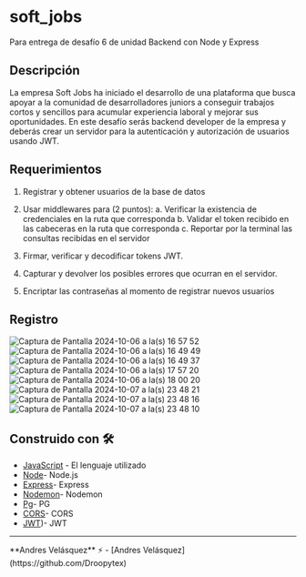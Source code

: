 # soft_jobs
Para entrega de desafío 6 de unidad Backend con Node y Express

## Descripción
La empresa Soft Jobs ha iniciado el desarrollo de una plataforma que busca apoyar a la comunidad de desarrolladores juniors a conseguir trabajos cortos y sencillos para acumular experiencia laboral y mejorar sus oportunidades.
En este desafío serás backend developer de la empresa y deberás crear un servidor para la autenticación y autorización de usuarios usando JWT.

## Requerimientos
1. Registrar y obtener usuarios de la base de datos 

2. Usar middlewares para (2 puntos):
  a. Verificar la existencia de credenciales en la ruta que corresponda
  b. Validar el token recibido en las cabeceras en la ruta que corresponda
  c. Reportar por la terminal las consultas recibidas en el servidor


3. Firmar, verificar y decodificar tokens JWT.

4. Capturar y devolver los posibles errores que ocurran en el servidor.

5. Encriptar las contraseñas al momento de registrar nuevos usuarios 


## Registro
![Captura de Pantalla 2024-10-06 a la(s) 16 57 52](https://github.com/user-attachments/assets/0a6a6772-48d6-4ae9-9422-2c2885baa87c)
![Captura de Pantalla 2024-10-06 a la(s) 16 49 49](https://github.com/user-attachments/assets/f38de6c1-5635-498f-be1e-f607acce408e)
![Captura de Pantalla 2024-10-06 a la(s) 16 49 37](https://github.com/user-attachments/assets/0f1aae84-f1b5-4ad9-8927-0d59bc793460)
![Captura de Pantalla 2024-10-06 a la(s) 17 57 20](https://github.com/user-attachments/assets/f9e4e6d2-ee1a-47d8-92c8-825c76fb7050)
![Captura de Pantalla 2024-10-06 a la(s) 18 00 20](https://github.com/user-attachments/assets/dc85fb27-d149-4a6f-8b7a-3145b531e4f3)
![Captura de Pantalla 2024-10-07 a la(s) 23 48 21](https://github.com/user-attachments/assets/8f429530-e293-43a6-bb74-471acb952fd0)
![Captura de Pantalla 2024-10-07 a la(s) 23 48 16](https://github.com/user-attachments/assets/907e1811-c6ee-461f-9042-df9a1c6c2b6a)
![Captura de Pantalla 2024-10-07 a la(s) 23 48 10](https://github.com/user-attachments/assets/9da4e132-314c-4a47-b4e0-bf393c62b5fe)




## Construido con 🛠️

- [JavaScript](https://developer.mozilla.org/en-US/docs/Web/JavaScript) - El lenguaje utilizado
- [Node](https://nodejs.org/en)- Node.js
- [Express](https://expressjs.com/es/)- Express
- [Nodemon](https://www.npmjs.com/package/nodemon)- Nodemon
- [Pg](https://www.npmjs.com/package/pg)- PG
- [CORS](https://developer.mozilla.org/es/docs/Web/HTTP/CORS)- CORS
- [JWT](https://jwt.io/))- JWT
<hr>
**Andres Velásquez** ⚡  - [Andres Velásquez](https://github.com/Droopytex)

